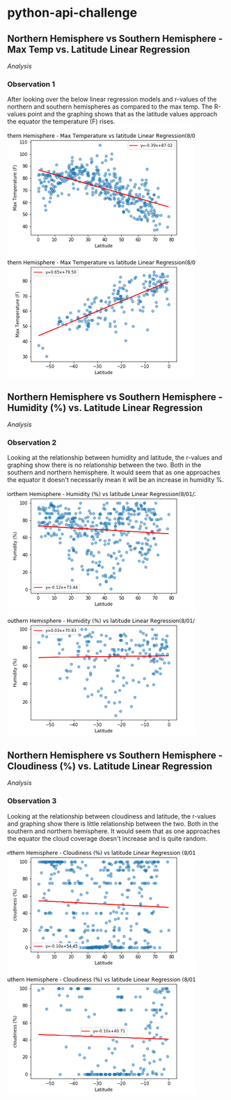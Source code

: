 # python-api-challenge

## Northern Hemisphere vs Southern Hemisphere - Max Temp vs. Latitude Linear Regression 
*Analysis*
### Observation 1
After looking over the below linear regression models and r-values of the northern and southern hemispheres as compared to the max temp. The R-values point and the graphing shows that as the latitude values approach the equator the temperature (F) rises.
![N Temp](/output_data/LReg_MaxTemp_NHemi.png)
![S Temp](/output_data/LReg_MaxTemp_SHemi.png)

## Northern Hemisphere vs Southern Hemisphere -  Humidity (%) vs. Latitude Linear Regression
*Analysis*
### Observation 2
Looking at the relationship between humidity and latitude, the r-values and graphing show there is no relationship between the two. Both in the southern and northern hemisphere. It would seem that as one approaches the equator it doesn't necessarily mean it will be an increase in humidity %.
![N Humidity](/output_data/LReg_Humidity_NHemi.png)
![S Humidity](/output_data/LReg_Humidity_SHemi.png)

## Northern Hemisphere vs Southern Hemisphere -  Cloudiness (%) vs. Latitude Linear Regression
*Analysis*
### Observation 3
Looking at the relationship between cloudiness and latitude, the r-values and graphing show there is little relationship between the two. Both in the southern and northern hemisphere. It would seem that as one approaches the equator the cloud coverage doesn't increase and is quite random.
![N Cloudiness](/output_data/LReg_Cloudiness_NHemi.png)
![S Cloudiness](/output_data/LReg_Cloudiness_SHemi.png)